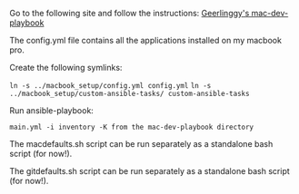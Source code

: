 Go to the following site and follow the instructions: [Geerlinggy's mac-dev-playbook](https://github.com/geerlingguy/mac-dev-playbook)

The config.yml file contains all the applications installed on my macbook pro. 


Create the following symlinks:

`ln -s ../macbook_setup/config.yml config.yml`
`ln -s ../macbook_setup/custom-ansible-tasks/ custom-ansible-tasks`

Run ansible-playbook:

`main.yml -i inventory -K from the mac-dev-playbook directory`

The macdefaults.sh script can be run separately as a standalone bash script (for now!).

The gitdefaults.sh script can be run separately as a standalone bash script (for now!).


